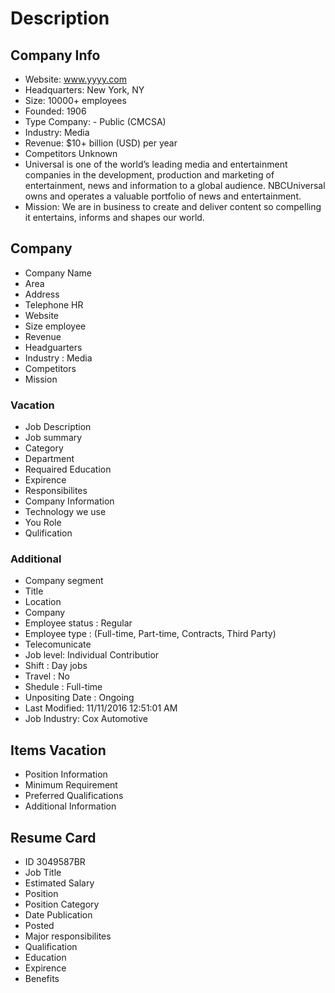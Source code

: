 # Description


## Company Info
* Website:	www.yyyy.com
* Headquarters:	New York, NY
* Size:	10000+ employees
* Founded:	1906
* Type	Company: - Public (CMCSA)
* Industry:	Media
* Revenue:	$10+ billion (USD) per year
* Competitors	Unknown
* Universal is one of the world’s leading media and entertainment companies in the development, production and marketing of entertainment, news and information to a global audience. NBCUniversal owns and operates a valuable portfolio of news and entertainment. 
* Mission: We are in business to create and deliver content so compelling it entertains, informs and shapes our world.


## Company
* Company Name
* Area
* Address
* Telephone HR
* Website
* Size employee
* Revenue
* Headguarters 
* Industry : Media
* Competitors
* Mission

### Vacation
* Job Description 
* Job summary
* Category
* Department
* Requaired Education 
* Expirence 
* Responsibilites
* Company Information
* Technology we use
* You Role
* Qulification

### Additional
* Company segment
* Title
* Location
* Company
* Employee status : Regular
* Employee type : (Full-time, Part-time, Contracts, Third Party)
* Telecomunicate 
* Job level: Individual Contributior
* Shift : Day jobs
* Travel : No
* Shedule : Full-time
* Unpositing Date : Ongoing
* Last Modified: 11/11/2016 12:51:01 AM
* Job Industry: Cox Automotive

## Items Vacation
* Position Information
* Minimum Requirement
* Preferred Qualifications
* Additional Information


## Resume Card
* ID 3049587BR
* Job Title
* Estimated Salary
* Position
* Position Category
* Date Publication
* Posted 
* Major responsibilites
* Qualification
* Education
* Expirence
* Benefits
